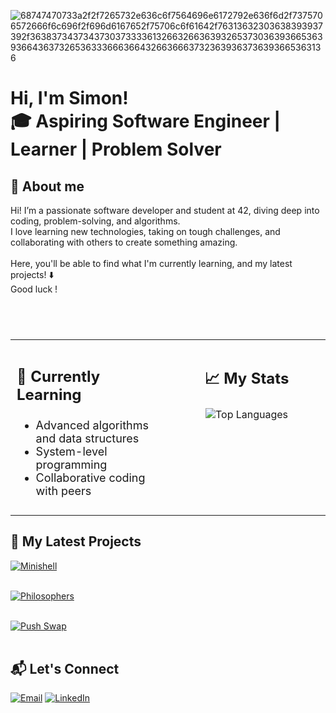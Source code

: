 ![68747470733a2f2f7265732e636c6f7564696e6172792e636f6d2f7375706572666f6c696f2f696d6167652f75706c6f61642f76313632303638393937392f363837343734373037333361326632663639326537303639366536393664363732653633366636643266366637323639363736393665363136](https://user-images.githubusercontent.com/58959408/232639433-cb0aea21-66f0-4508-a771-85e2089c5a87.gif)

<h1>Hi, I'm Simon!<br/>🎓 Aspiring Software Engineer | Learner</a> | Problem Solver</a></h1>

## 👋 About me
Hi! I’m a passionate software developer and student at 42, diving deep into coding, problem-solving, and algorithms.
<br/>
I love learning new technologies, taking on tough challenges, and collaborating with others to create something amazing.
<br/> <br/>
Here, you'll be able to find what I'm currently learning, and my latest projects! ⬇️
<br/>
Good luck !

#
<br/>
<table>
  <tr>
    <td style="width: 50%; vertical-align: top; text-align: left; padding: 10px;">
      <h3 style="font-size: 24px;">🌱 Currently Learning</h3>
      <ul style="font-size: 18px; list-style-type: disc;">
        <li>Advanced algorithms and data structures</li>
        <li>System-level programming</li>
        <li>Collaborative coding with peers</li>
      </ul>
    <td style="width: 50%; vertical-align: top; text-align: center; padding: 10px;">
      <h3 style="font-size: 24px;">📈 My Stats</h3>
      <img src="https://github-readme-stats.vercel.app/api/top-langs/?username=Simonnawara&layout=compact&theme=radical&card_width=400" alt="Top Languages" style="max-width: 100%;" />
    </td>
  </tr>
</table>

## 🚀 My Latest Projects  

[![Minishell](https://github-readme-stats.vercel.app/api/pin/?username=Simonnawara&repo=Minishell&theme=dracula&v=3)](https://github.com/Simonnawara/Minishell)
<br/> <br/>

[![Philosophers](https://github-readme-stats.vercel.app/api/pin/?username=Simonnawara&repo=Philosophers&theme=dracula&v=3)](https://github.com/Simonnawara/Philosophers)
<br/> <br/>

[![Push Swap](https://github-readme-stats.vercel.app/api/pin/?username=Simonnawara&repo=Push_Swap&theme=dracula&v=1)](https://github.com/Simonnawara/push_swap)
<br/> <br/>

## 📬 Let's Connect

[![Email](https://img.shields.io/badge/-Email-D14836?style=flat-square&logo=gmail&logoColor=white)](mailto:sim.nawara@gmail.com)
[![LinkedIn](https://img.shields.io/badge/-LinkedIn-blue?style=flat-square&logo=linkedin)](https://www.linkedin.com/in/simon-nawara-24762a2b6/)  

